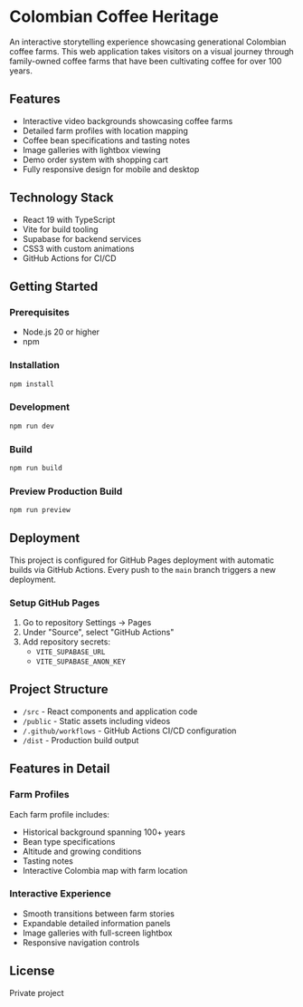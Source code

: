 # Colombian Coffee Heritage

An interactive storytelling experience showcasing generational Colombian coffee farms. This web application takes visitors on a visual journey through family-owned coffee farms that have been cultivating coffee for over 100 years.

## Features

- Interactive video backgrounds showcasing coffee farms
- Detailed farm profiles with location mapping
- Coffee bean specifications and tasting notes
- Image galleries with lightbox viewing
- Demo order system with shopping cart
- Fully responsive design for mobile and desktop

## Technology Stack

- React 19 with TypeScript
- Vite for build tooling
- Supabase for backend services
- CSS3 with custom animations
- GitHub Actions for CI/CD

## Getting Started

### Prerequisites

- Node.js 20 or higher
- npm

### Installation

```bash
npm install
```

### Development

```bash
npm run dev
```

### Build

```bash
npm run build
```

### Preview Production Build

```bash
npm run preview
```

## Deployment

This project is configured for GitHub Pages deployment with automatic builds via GitHub Actions. Every push to the `main` branch triggers a new deployment.

### Setup GitHub Pages

1. Go to repository Settings → Pages
2. Under "Source", select "GitHub Actions"
3. Add repository secrets:
   - `VITE_SUPABASE_URL`
   - `VITE_SUPABASE_ANON_KEY`

## Project Structure

- `/src` - React components and application code
- `/public` - Static assets including videos
- `/.github/workflows` - GitHub Actions CI/CD configuration
- `/dist` - Production build output

## Features in Detail

### Farm Profiles
Each farm profile includes:
- Historical background spanning 100+ years
- Bean type specifications
- Altitude and growing conditions
- Tasting notes
- Interactive Colombia map with farm location

### Interactive Experience
- Smooth transitions between farm stories
- Expandable detailed information panels
- Image galleries with full-screen lightbox
- Responsive navigation controls

## License

Private project
